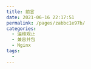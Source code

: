 ```yaml
---
title: 前言
date: 2021-06-16 22:17:51
permalink: /pages/zabbc1e97b/
categories:
  - 运维观止
  - 兼容并包
  - Nginx
tags:
  - 
---
```


